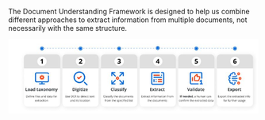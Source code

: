 
The Document Understanding Framework is designed to help us combine different approaches to extract information from multiple documents, not necessarily with the same structure.

![alt text](https://github.com/bacdillon/UiPath-Intelligent-Document-Processing/blob/main/DU.JPG)


